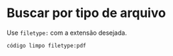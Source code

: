# Buscar por tipo de arquivo

Use `filetype:` com a extensão desejada.

```text
código limpo filetype:pdf
```